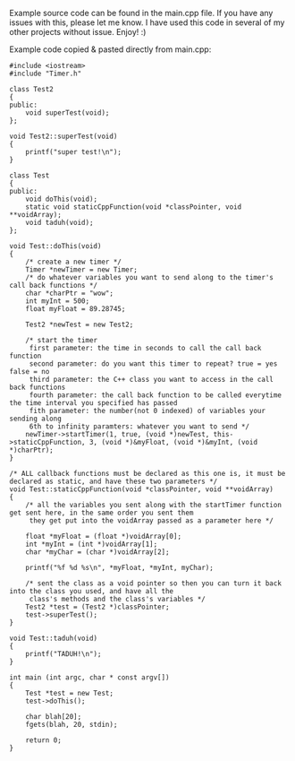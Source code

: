 Example source code can be found in the main.cpp file. If you have any issues with this, please let me know. I have used this code in several of my other projects without issue. Enjoy! :)

Example code copied & pasted directly from main.cpp:

	#include <iostream>
	#include "Timer.h"

	class Test2
	{
	public:
	    void superTest(void);
	};

	void Test2::superTest(void)
	{
	    printf("super test!\n");
	}

	class Test
	{
	public:
	    void doThis(void);
		static void staticCppFunction(void *classPointer, void **voidArray);
		void taduh(void);
	};

	void Test::doThis(void)
	{
		/* create a new timer */
	    Timer *newTimer = new Timer;
		/* do whatever variables you want to send along to the timer's call back functions */
	    char *charPtr = "wow";
		int myInt = 500;
		float myFloat = 89.28745;
    
	    Test2 *newTest = new Test2;
	
		/* start the timer
		 first parameter: the time in seconds to call the call back function
		 second parameter: do you want this timer to repeat? true = yes false = no
		 third parameter: the C++ class you want to access in the call back functions
		 fourth parameter: the call back function to be called everytime the time interval you specified has passed
		 fith parameter: the number(not 0 indexed) of variables your sending along
		 6th to infinity paramters: whatever you want to send */
	    newTimer->startTimer(1, true, (void *)newTest, this->staticCppFunction, 3, (void *)&myFloat, (void *)&myInt, (void *)charPtr);
	}

	/* ALL callback functions must be declared as this one is, it must be declared as static, and have these two parameters */
	void Test::staticCppFunction(void *classPointer, void **voidArray)
	{	
		/* all the variables you sent along with the startTimer function get sent here, in the same order you sent them
		 they get put into the voidArray passed as a parameter here */
	
		float *myFloat = (float *)voidArray[0];
		int *myInt = (int *)voidArray[1];
		char *myChar = (char *)voidArray[2];
    
	    printf("%f %d %s\n", *myFloat, *myInt, myChar);
    
		/* sent the class as a void pointer so then you can turn it back into the class you used, and have all the
		 class's methods and the class's variables */
	    Test2 *test = (Test2 *)classPointer;
		test->superTest();
	}

	void Test::taduh(void)
	{
		printf("TADUH!\n");
	}

	int main (int argc, char * const argv[]) 
	{
		Test *test = new Test;
	    test->doThis();
	
		char blah[20];
		fgets(blah, 20, stdin);
	
	    return 0;
	}